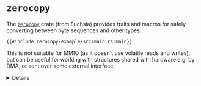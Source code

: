 # `zerocopy`

The [`zerocopy`][1] crate (from Fuchsia) provides traits and macros for safely converting between
byte sequences and other types.

```rust,editable,compile_fail
{{#include zerocopy-example/src/main.rs:main}}
```

This is not suitable for MMIO (as it doesn't use volatile reads and writes), but can be useful for
working with structures shared with hardware e.g. by DMA, or sent over some external interface.

<details>

* `FromBytes` can be implemented for types for which any byte pattern is valid, and so can safely be
  converted from an untrusted sequence of bytes.
* Attempting to derive `FromBytes` for these types would fail, because `RequestType` doesn't use all
  possible u32 values as discriminants, so not all byte patterns are valid.
* `zerocopy::byteorder` has types for byte-order aware numeric primitives.

</details>

[1]: https://docs.rs/zerocopy/
